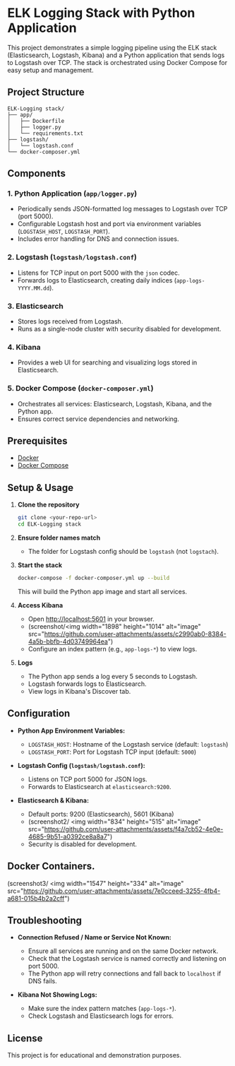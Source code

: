 # ELK Logging Stack with Python Application

This project demonstrates a simple logging pipeline using the ELK stack (Elasticsearch, Logstash, Kibana) and a Python application that sends logs to Logstash over TCP. The stack is orchestrated using Docker Compose for easy setup and management.

## Project Structure

```
ELK-Logging stack/
├── app/
│   ├── Dockerfile
│   ├── logger.py
│   └── requirements.txt
├── logstash/
│   └── logstash.conf
└── docker-composer.yml
```

## Components

### 1. Python Application (`app/logger.py`)
- Periodically sends JSON-formatted log messages to Logstash over TCP (port 5000).
- Configurable Logstash host and port via environment variables (`LOGSTASH_HOST`, `LOGSTASH_PORT`).
- Includes error handling for DNS and connection issues.

### 2. Logstash (`logstash/logstash.conf`)
- Listens for TCP input on port 5000 with the `json` codec.
- Forwards logs to Elasticsearch, creating daily indices (`app-logs-YYYY.MM.dd`).

### 3. Elasticsearch
- Stores logs received from Logstash.
- Runs as a single-node cluster with security disabled for development.

### 4. Kibana
- Provides a web UI for searching and visualizing logs stored in Elasticsearch.

### 5. Docker Compose (`docker-composer.yml`)
- Orchestrates all services: Elasticsearch, Logstash, Kibana, and the Python app.
- Ensures correct service dependencies and networking.

## Prerequisites
- [Docker](https://www.docker.com/get-started)
- [Docker Compose](https://docs.docker.com/compose/)

## Setup & Usage

1. **Clone the repository**
   ```sh
   git clone <your-repo-url>
   cd ELK-Logging stack
   ```

2. **Ensure folder names match**
   - The folder for Logstash config should be `logstash` (not `logstach`).

3. **Start the stack**
   ```sh
   docker-compose -f docker-composer.yml up --build
   ```
   This will build the Python app image and start all services.

4. **Access Kibana**
   - Open [http://localhost:5601](http://localhost:5601) in your browser.
   - (screenshot/<img width="1898" height="1014" alt="image" src="https://github.com/user-attachments/assets/c2990ab0-8384-4a5b-bbfb-4d03749964ea")
   - Configure an index pattern (e.g., `app-logs-*`) to view logs.

5. **Logs**
   - The Python app sends a log every 5 seconds to Logstash.
   - Logstash forwards logs to Elasticsearch.
   - View logs in Kibana's Discover tab.

## Configuration

- **Python App Environment Variables:**
  - `LOGSTASH_HOST`: Hostname of the Logstash service (default: `logstash`)
  - `LOGSTASH_PORT`: Port for Logstash TCP input (default: `5000`)

- **Logstash Config (`logstash/logstash.conf`):**
  - Listens on TCP port 5000 for JSON logs.
  - Forwards to Elasticsearch at `elasticsearch:9200`.

- **Elasticsearch & Kibana:**
  - Default ports: 9200 (Elasticsearch), 5601 (Kibana)
  - (screenshot2/ <img width="834" height="515" alt="image" src="https://github.com/user-attachments/assets/f4a7cb52-4e0e-4685-9b51-a0392ce8a8a7")
  - Security is disabled for development.
## Docker Containers.
   (screenshot3/ <img width="1547" height="334" alt="image" src="https://github.com/user-attachments/assets/7e0cceed-3255-4fb4-a681-015b4b2a2cff")

## Troubleshooting

- **Connection Refused / Name or Service Not Known:**
  - Ensure all services are running and on the same Docker network.
  - Check that the Logstash service is named correctly and listening on port 5000.
  - The Python app will retry connections and fall back to `localhost` if DNS fails.

- **Kibana Not Showing Logs:**
  - Make sure the index pattern matches (`app-logs-*`).
  - Check Logstash and Elasticsearch logs for errors.

## License
This project is for educational and demonstration purposes.


